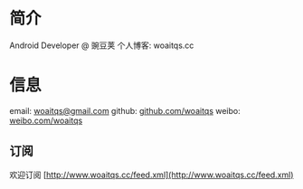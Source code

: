# 简介
Android Developer @ 豌豆荚
个人博客: woaitqs.cc

# 信息
email: woaitqs@gmail.com
github: [github.com/woaitqs](http://github.com/woaitqs)
weibo: [weibo.com/woaitqs](http://weibo.com/woaitqs)

## 订阅
欢迎订阅 [http://www.woaitqs.cc/feed.xml](http://www.woaitqs.cc/feed.xml)